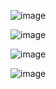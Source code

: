 ![image](https://github.com/user-attachments/assets/4bc9d043-43dc-4bc8-b8ac-7fa851cf02e3)

![image](https://github.com/user-attachments/assets/1c3e92e2-c635-46bc-a945-a9956058773e)

![image](https://github.com/user-attachments/assets/9639ee56-498e-4e59-bfdc-2565306f936a)

![image](https://github.com/user-attachments/assets/45bb57bf-98ed-4d4f-aed7-8025fd621945)
